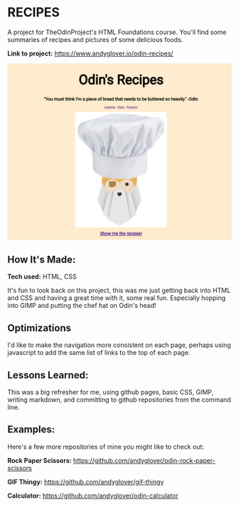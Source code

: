  # RECIPES
A project for TheOdinProject's HTML Foundations course. You'll find some summaries of recipes and pictures of some delicious foods.

**Link to project:** https://www.andyglover.io/odin-recipes/

![Thumbnail](./images/project-screenshot.png "screenshot of andyglover.dev")

## How It's Made:

**Tech used:** HTML, CSS

It's fun to look back on this project, this was me just getting back into HTML and CSS and having a great time with it, some real fun. Especially hopping into GIMP and putting the chef hat on Odin's head!

## Optimizations

I'd like to make the navigation more consistent on each page, perhaps using javascript to add the same list of links to the top of each page.

## Lessons Learned:

This was a big refresher for me, using github pages, basic CSS, GIMP, writing markdown, and committing to github repositories from the command line.

## Examples:
Here's a few more repositories of mine you might like to check out:

**Rock Paper Scissors:** https://github.com/andyglover/odin-rock-paper-scissors

**GIF Thingy:** https://github.com/andyglover/gif-thingy

**Calculator:** https://github.com/andyglover/odin-calculator
